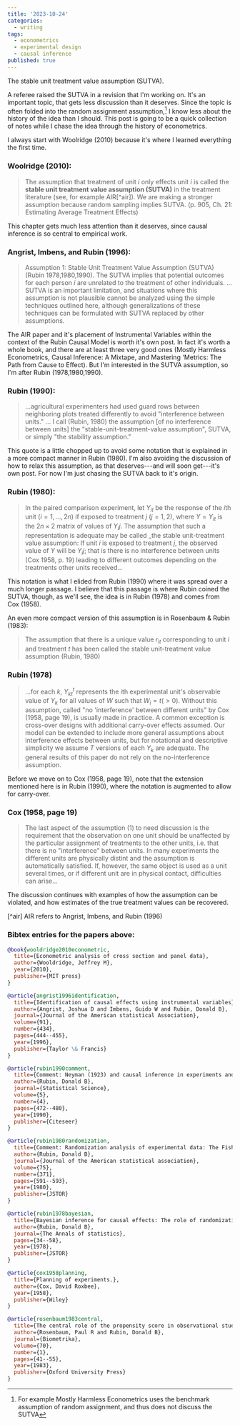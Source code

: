 ```yaml
---
title: '2023-10-24'
categories:
  - writing
tags:
  - econometrics
  - experimental design
  - causal inference
published: true
---
```

<!-- permalink: "/resources/install_reghdfe.html" -->

The stable unit treatment value assumption (SUTVA). 

A referee raised the SUTVA in a revision that I'm working on. It's an important
topic, that gets less discussion than it deserves. Since the topic is often
folded into the random assignment assumption,[^harms] I know less about the history of
the idea than I should. This post is going to be a quick collection of notes
while I chase the idea through the history of econometrics.

[^harms]: For example Mostly Harmless Econometrics uses the benchmark assumption of random assignment, and thus does not discuss the SUTVA

I always start with Woolridge (2010) because it's where I learned everything the first time.

### Woolridge (2010):

> The assumption that treatment of unit $i$ only effects unit $i$ is called the
> __stable unit treatment value assumption (SUTVA)__ in the treatment
> literature (see, for example AIR[^air]). We are making a stronger assumption
> because random sampling implies SUTVA. (p. 905, Ch. 21: Estimating Average
> Treatment Effects)

This chapter gets much less attention than it deserves, since causal inference
is so central to empirical work.

### Angrist, Imbens, and Rubin (1996):

> Assumption 1: Stable Unit Treatment Value Assumption (SUTVA) (Rubin
> 1978,1980,1990). The SUTVA implies that potential outcomes for each person
> $i$ are unrelated to the treatment of other individuals. ... SUTVA is an
> important limitation, and situations where this assumption is not plausible
> cannot be analyzed using the simple techniques outlined here, although
> generalizations of these techniques can be formulated with SUTVA replaced by
> other assumptions.
 
The AIR paper and it's placement of Instrumental Variables within the context
of the Rubin Causal Model is worth it's own post. In fact it's worth a whole
book, and there are at least three very good ones (Mostly Harmless
Econometrics, Causal Inference: A Mixtape, and Mastering 'Metrics: The Path
from Cause to Effect). But I'm interested in the SUTVA assumption, so I'm after
Rubin (1978,1980,1990).

### Rubin (1990):

> ...agricultural experimenters had used guard rows between neighboring plots
> treated differently to avoid "interference between units." ... I call (Rubin,
> 1980) the assumption \[of no interference between units\] the
> "stable-unit-treatment-value assumption", SUTVA, or simply "the stability
> assumption."

This quote is a little chopped up to avoid some notation that is explained in a
more compact manner in Rubin (1980). I'm also avoiding the discussion of how to
relax this assumption, as that deserves---and will soon get---it's own post. For
now I'm just chasing the SUTVA back to it's origin.  

### Rubin (1980): 

> In the paired comparison experiment, let $Y_{it}$ be the response of the
> $i$th unit ($i=1,\dots,2n$) if exposed to treatment $j$ $(j=1,2)$, where
> $Y={Y_{it}}$ is the $2n \times 2$ matrix of values of $Y_ij$. The assumption
> that such a representation is adequate may be called _the stable
> unit-treatment value assumption: If unit $i$ is exposed to treatment $j$, the
> observed value of $Y$ will be $Y_ij$; that is there is no interference
> between units (Cox 1958, p. 19) leading to different outcomes depending on
> the treatments other units received... 

This notation is what I elided from Rubin (1990) where it was spread over a
much longer passage. I believe that this passage is where Rubin coined the
SUTVA, though, as we'll see, the idea is in Rubin (1978) and comes from Cox
(1958).

An even more compact version of this assumption is in Rosenbaum & Rubin (1983):

> The assumption that there is a unique value $r_{it}$ corresponding to unit
> $i$ and treatment $t$ has been called the stable unit-treatment value
> assumption (Rubin, 1980)

### Rubin (1978)

> ...for each $k$, $Y_{kt}^{t}$ represents the $i$th experimental unit's
> observable value of $Y_k$ for all values of $W$ such that $W_i = t (> 0)$.
> Without this assumption, called "no 'interference' between different units"
> by Cox (1958, page 19), is usually made in practice. A common exception is
> cross-over designs with additional carry-over effects assumed. Our model can
> be extended to include more general assumptions about interference effects
> between units, but for notational and descriptive simplicity we assume $T$
> versions of each $Y_k$ are adequate. The general results of this paper do not
> rely on the no-interference assumption. 

Before we move on to Cox (1958, page 19), note that the extension mentioned
here is in Rubin (1990), where the notation is augmented to allow for
carry-over.

### Cox (1958, page 19)

> The last aspect of the assumption (1) to need discussion is the requirement
> that the observation on one unit should be unaffected by the particular
> assignment of treatments to the other units, i.e. that there is no
> "interference" between units. In many experiments the different units are
> physically distint and the assumption is automatically satisfied. If,
> however, the same object is used as a unit several times, or if different
> unit are in physical contact, difficulties can arise...

The discussion continues with examples of how the assumption can be violated,
and how estimates of the true treatment values can be recovered.





[^air] AIR refers to Angrist, Imbens, and Rubin (1996)

### Bibtex entries for the papers above:

```bibtex
@book{wooldridge2010econometric,
  title={Econometric analysis of cross section and panel data},
  author={Wooldridge, Jeffrey M},
  year={2010},
  publisher={MIT press}
}

@article{angrist1996identification,
  title={Identification of causal effects using instrumental variables},
  author={Angrist, Joshua D and Imbens, Guido W and Rubin, Donald B},
  journal={Journal of the American statistical Association},
  volume={91},
  number={434},
  pages={444--455},
  year={1996},
  publisher={Taylor \& Francis}
}

@article{rubin1990comment,
  title={Comment: Neyman (1923) and causal inference in experiments and observational studies},
  author={Rubin, Donald B},
  journal={Statistical Science},
  volume={5},
  number={4},
  pages={472--480},
  year={1990},
  publisher={Citeseer}
}

@article{rubin1980randomization,
  title={Comment: Randomization analysis of experimental data: The Fisher randomization test},
  author={Rubin, Donald B},
  journal={Journal of the American statistical association},
  volume={75},
  number={371},
  pages={591--593},
  year={1980},
  publisher={JSTOR}
}

@article{rubin1978bayesian,
  title={Bayesian inference for causal effects: The role of randomization},
  author={Rubin, Donald B},
  journal={The Annals of statistics},
  pages={34--58},
  year={1978},
  publisher={JSTOR}
}

@article{cox1958planning,
  title={Planning of experiments.},
  author={Cox, David Roxbee},
  year={1958},
  publisher={Wiley}
}

@article{rosenbaum1983central,
  title={The central role of the propensity score in observational studies for causal effects},
  author={Rosenbaum, Paul R and Rubin, Donald B},
  journal={Biometrika},
  volume={70},
  number={1},
  pages={41--55},
  year={1983},
  publisher={Oxford University Press}
}

```
